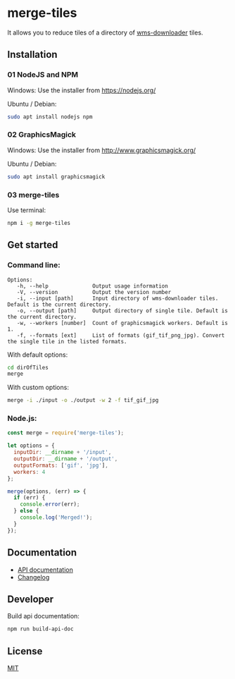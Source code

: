# merge-tiles

It allows you to reduce tiles of a directory of [wms-downloader](https://github.com/stadt-bielefeld/wms-downloader) tiles.

## Installation

### 01 NodeJS and NPM

Windows:
Use the installer from <https://nodejs.org/>

Ubuntu / Debian:

```bash
sudo apt install nodejs npm
```

### 02 GraphicsMagick

Windows:
Use the installer from <http://www.graphicsmagick.org/>

Ubuntu / Debian:

```bash
sudo apt install graphicsmagick
```

### 03 merge-tiles

Use terminal:

```bash
npm i -g merge-tiles
```

## Get started

### Command line:

```plain
Options:
   -h, --help              Output usage information
   -V, --version           Output the version number
   -i, --input [path]      Input directory of wms-downloader tiles. Default is the current directory.
   -o, --output [path]     Output directory of single tile. Default is the current directory.
   -w, --workers [number]  Count of graphicsmagick workers. Default is 1.
   -f, --formats [ext]     List of formats (gif_tif_png_jpg). Convert the single tile in the listed formats.
```

With default options:

```bash
cd dirOfTiles
merge
```

With custom options:

```bash
merge -i ./input -o ./output -w 2 -f tif_gif_jpg
```

### Node.js:

```js
const merge = require('merge-tiles');

let options = {
  inputDir: __dirname + '/input',
  outputDir: __dirname + '/output',
  outputFormats: ['gif', 'jpg'],
  workers: 4
};

merge(options, (err) => {
  if (err) {
    console.error(err);
  } else {
    console.log('Merged!');
  }
});
```

## Documentation

* [API documentation](docs/api/index.html)
* [Changelog](docs/changelog/index.md)

## Developer

Build api documentation:

```bash
npm run build-api-doc
```

## License

[MIT](LICENSE)
